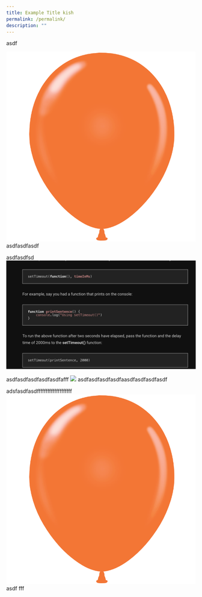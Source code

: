 ```yaml
---
title: Example Title kish
permalink: /permalink/
description: ""
---
```

asdf

![](/images/balloon%201.png)
asdfasdfasdf

asdfasdfsd![](/images/Alex/timeout.png)

asdfasdfasdfasdfasdfafff
![](data:image/jpeg;base64,/9j/4AAQSkZJRgABAQAAAQABAAD/2wCEAAkGBwgHBgkIBwgKCgkLDRYPDQwMDRsUFRAWIB0iIiAdHx8kKDQsJCYxJx8fLT0tMTU3Ojo6Iys/RD84QzQ5OjcBCgoKDQwNGg8PGjclHyU3Nzc3Nzc3Nzc3Nzc3Nzc3Nzc3Nzc3Nzc3Nzc3Nzc3Nzc3Nzc3Nzc3Nzc3Nzc3Nzc3N//AABEIAFwAXAMBI0k5bjJPxq+33qMeNTwku5RRxDJfmvIASzboqyoknnsjcKJ0jcj0pr+KHiHNuV6n261=)
asdfasdfasdfasdfaasdfasdfasdfasdf

adsfasdfasdffffffffffffffffffff
![](/images/balloon%201.png)asdf
fff